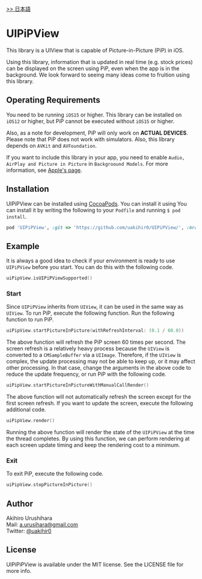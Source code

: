 [>> 日本語](./README.ja.md)

# UIPiPView

<!--
[![Version](https://img.shields.io/cocoapods/v/UIPiPView.svg?style=flat)](https://cocoapods.org/pods/UIPiPView)
[![License](https://img.shields.io/cocoapods/l/UIPiPView.svg?style=flat)](https://cocoapods.org/pods/UIPiPView)
[![Platform](https://img.shields.io/cocoapods/p/UIPiPView.svg?style=flat)](https://cocoapods.org/pods/UIPiPView)
-->

This library is a UIView that is capable of Picture-in-Picture (PiP) in iOS.

Using this library, information that is updated in real time (e.g. stock prices) can be displayed on the screen using PiP, even when the app is in the background. We look forward to seeing many ideas come to fruition using this library.

## Operating Requirements

You need to be running `iOS15` or higher. This library can be installed on `iOS12` or higher, but PiP cannot be executed without `iOS15` or higher.

Also, as a note for development, PiP will only work on **ACTUAL DEVICES**. Please note that PiP does not work with simulators. Also, this library depends on `AVKit` and `AVFoundation`.

If you want to include this library in your app, you need to enable `Audio, AirPlay and Picture in Picture` in `Backgroound Models`. For more information, see [Apple's page](https://developer.apple.com/documentation/avfoundation/media_playback_and_selection/creating_a_basic_video_player_ios_and_tvos/enabling_background_audio).

## Installation

UIPiPView can be installed using [CocoaPods](https://cocoapods.org). You can install it using You can install it by writing the following to your `Podfile` and running `$ pod install`.

```ruby
pod 'UIPiPView', :git => 'https://github.com/uakihir0/UIPiPView/', :branch => 'main'
```

## Example

It is always a good idea to check if your environment is ready to use `UIPiPView` before you start. You can do this with the following code.

```swift
uiPipView.isUIPiPViewSupported()
```

### Start

Since `UIPiPView` inherits from `UIView`, it can be used in the same way as `UIView`. To run PiP, execute the following function. Run the following function to run PiP.

```swift
uiPipView.startPictureInPicture(withRefreshInterval: (0.1 / 60.0))
```

The above function will refresh the PiP screen 60 times per second. The screen refresh is a relatively heavy process because the `UIView` is converted to a `CMSampleBuffer` via a `UIImage`. Therefore, if the `UIView` is complex, the update processing may not be able to keep up, or it may affect other processing. In that case, change the arguments in the above code to reduce the update frequency, or run PiP with the following code.

```swift
uiPipView.startPictureInPictureWithManualCallRender()
```

The above function will not automatically refresh the screen except for the first screen refresh. If you want to update the screen, execute the following additional code.

```swift
uiPipView.render()
```

Running the above function will render the state of the `UIPiPView` at the time the thread completes. By using this function, we can perform rendering at each screen update timing and keep the rendering cost to a minimum.

### Exit

To exit PiP, execute the following code.

```swift
uiPipView.stopPictureInPicture()
```

## Author

Akihiro Urushihara  
Mail: [a.urusihara@gmail.com](a.urusihara@gmail.com)  
Twitter: [@uakihir0](https://twitter.com/uakihir0)

## License

UIPiPiPView is available under the MIT license. See the LICENSE file for more info.
